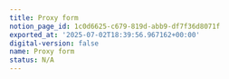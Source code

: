 ```yaml
---
title: Proxy form
notion_page_id: 1c0d6625-c679-819d-abb9-df7f36d8071f
exported_at: '2025-07-02T18:39:56.967162+00:00'
digital-version: false
name: Proxy form
status: N/A
---
```


